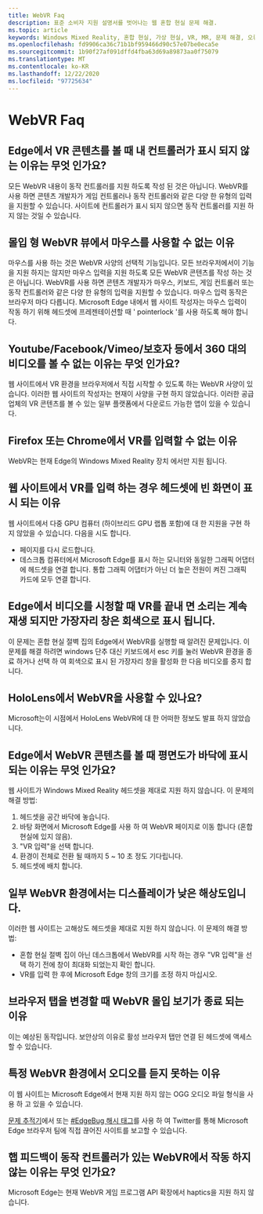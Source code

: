 ```yaml
---
title: WebVR Faq
description: 표준 소비자 지원 설명서를 벗어나는 웹 혼합 현실 문제 해결.
ms.topic: article
keywords: Windows Mixed Reality, 혼합 현실, 가상 현실, VR, MR, 문제 해결, 오류, 도움말, 지원, WebVR
ms.openlocfilehash: fd9906ca36c71b1bf959466d90c57e07be0eca5e
ms.sourcegitcommit: 1b90f27af091dffd4fba63d69a89873aa0f75079
ms.translationtype: MT
ms.contentlocale: ko-KR
ms.lasthandoff: 12/22/2020
ms.locfileid: "97725634"
---
```

# <a name="webvr-faqs"></a>WebVR Faq

## <a name="why-cant-i-see-my-controllers-when-viewing-vr-content-from-edge"></a>Edge에서 VR 콘텐츠를 볼 때 내 컨트롤러가 표시 되지 않는 이유는 무엇 인가요?

모든 WebVR 내용이 동작 컨트롤러를 지원 하도록 작성 된 것은 아닙니다. WebVR를 사용 하면 콘텐츠 개발자가 게임 컨트롤러나 동작 컨트롤러와 같은 다양 한 유형의 입력을 지원할 수 있습니다. 사이트에 컨트롤러가 표시 되지 않으면 동작 컨트롤러를 지원 하지 않는 것일 수 있습니다.

## <a name="why-cant-i-use-the-mouse-in-an-immersive-webvr-view"></a>몰입 형 WebVR 뷰에서 마우스를 사용할 수 없는 이유

마우스를 사용 하는 것은 WebVR 사양의 선택적 기능입니다. 모든 브라우저에서이 기능을 지원 하지는 않지만 마우스 입력을 지원 하도록 모든 WebVR 콘텐츠를 작성 하는 것은 아닙니다. WebVR를 사용 하면 콘텐츠 개발자가 마우스, 키보드, 게임 컨트롤러 또는 동작 컨트롤러와 같은 다양 한 유형의 입력을 지원할 수 있습니다. 마우스 입력 동작은 브라우저 마다 다릅니다. Microsoft Edge 내에서 웹 사이트 작성자는 마우스 입력이 작동 하기 위해 헤드셋에 프레젠테이션할 때 ' pointerlock '를 사용 하도록 해야 합니다.

## <a name="why-cant-i-view-360-degree-videos-from-youtubefacebookvimeothe-guardian-etc-from-edge-in-vr"></a>Youtube/Facebook/Vimeo/보호자 등에서 360 대의 비디오를 볼 수 없는 이유는 무엇 인가요?

웹 사이트에서 VR 환경을 브라우저에서 직접 시작할 수 있도록 하는 WebVR 사양이 있습니다. 이러한 웹 사이트의 작성자는 현재이 사양을 구현 하지 않았습니다. 이러한 공급 업체의 VR 콘텐츠를 볼 수 있는 일부 플랫폼에서 다운로드 가능한 앱이 있을 수 있습니다.

## <a name="why-cant-i-enter-vr-from-firefox-or-chrome"></a>Firefox 또는 Chrome에서 VR를 입력할 수 없는 이유

WebVR는 현재 Edge의 Windows Mixed Reality 장치 에서만 지원 됩니다.

## <a name="when-i-enter-vr-from-a-website-why-do-i-see-a-blank-screen-in-my-headset"></a>웹 사이트에서 VR를 입력 하는 경우 헤드셋에 빈 화면이 표시 되는 이유

웹 사이트에서 다중 GPU 컴퓨터 (하이브리드 GPU 랩톱 포함)에 대 한 지원을 구현 하지 않았을 수 있습니다. 다음을 시도 합니다.

* 페이지를 다시 로드합니다.
* 데스크톱 컴퓨터에서 Microsoft Edge를 표시 하는 모니터와 동일한 그래픽 어댑터에 헤드셋을 연결 합니다. 통합 그래픽 어댑터가 아닌 더 높은 전원이 켜진 그래픽 카드에 모두 연결 합니다.

## <a name="when-i-exit-vr-when-watching-a-video-from-edge-the-sound-continues-playing-but-the-edge-window-is-grayed-out"></a>Edge에서 비디오를 시청할 때 VR를 끝내 면 소리는 계속 재생 되지만 가장자리 창은 회색으로 표시 됩니다.

이 문제는 혼합 현실 절벽 집의 Edge에서 WebVR를 실행할 때 알려진 문제입니다. 이 문제를 해결 하려면 windows 단추 대신 키보드에서 esc 키를 눌러 WebVR 환경을 종료 하거나 선택 하 여 회색으로 표시 된 가장자리 창을 활성화 한 다음 비디오를 중지 합니다.

## <a name="can-i-use-webvr-on-the-hololens"></a>HoloLens에서 WebVR을 사용할 수 있나요?

Microsoft는이 시점에서 HoloLens WebVR에 대 한 어떠한 정보도 발표 하지 않았습니다.

## <a name="why-is-my-view-at-floor-level-when-viewing-webvr-content-from-edge"></a>Edge에서 WebVR 콘텐츠를 볼 때 평면도가 바닥에 표시 되는 이유는 무엇 인가요?

웹 사이트가 Windows Mixed Reality 헤드셋을 제대로 지원 하지 않습니다. 이 문제의 해결 방법:

1. 헤드셋을 공간 바닥에 놓습니다.
2. 바탕 화면에서 Microsoft Edge를 사용 하 여 WebVR 페이지로 이동 합니다 (혼합 현실에 있지 않음).
3. "VR 입력"을 선택 합니다.
4. 환경이 전체로 전환 될 때까지 5 ~ 10 초 정도 기다립니다.
5. 헤드셋에 배치 합니다.

## <a name="the-display-is-low-resolution-in-some-webvr-experiences"></a>일부 WebVR 환경에서는 디스플레이가 낮은 해상도입니다.

이러한 웹 사이트는 고해상도 헤드셋을 제대로 지원 하지 않습니다. 이 문제의 해결 방법:

* 혼합 현실 절벽 집이 아닌 데스크톱에서 WebVR를 시작 하는 경우 "VR 입력"을 선택 하기 전에 창이 최대화 되었는지 확인 합니다.
* VR를 입력 한 후에 Microsoft Edge 창의 크기를 조정 하지 마십시오.

## <a name="why-does-the-webvr-immersive-view-exit-when-i-change-browser-tabs"></a>브라우저 탭을 변경할 때 WebVR 몰입 보기가 종료 되는 이유

이는 예상된 동작입니다. 보안상의 이유로 활성 브라우저 탭만 연결 된 헤드셋에 액세스할 수 있습니다.

## <a name="why-cant-i-hear-audio-on-a-particular-webvr-experience"></a>특정 WebVR 환경에서 오디오를 듣지 못하는 이유

이 웹 사이트는 Microsoft Edge에서 현재 지원 하지 않는 OGG 오디오 파일 형식을 사용 하 고 있을 수 있습니다.

[문제 추적기](https://developer.microsoft.com/microsoft-edge/platform/issues/)에서 또는 [#EdgeBug 해시 태그](https://blogs.windows.com/msedgedev/2016/08/11/edgebug-twitter/)를 사용 하 여 Twitter를 통해 Microsoft Edge 브라우저 팀에 직접 끊어진 사이트를 보고할 수 있습니다.

## <a name="why-does-haptic-feedback-not-work-in-webvr-with-motion-controllers"></a>햅 피드백이 동작 컨트롤러가 있는 WebVR에서 작동 하지 않는 이유는 무엇 인가요?

Microsoft Edge는 현재 WebVR 게임 프로그램 API 확장에서 haptics을 지원 하지 않습니다.
